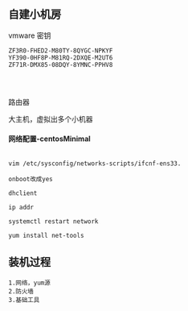 ## 自建小机房





vmware 密钥

```
ZF3R0-FHED2-M80TY-8QYGC-NPKYF
YF390-0HF8P-M81RQ-2DXQE-M2UT6
ZF71R-DMX85-08DQY-8YMNC-PPHV8




```





路由器

大主机，虚拟出多个小机器



#### 网络配置-centosMinimal

```

vim /etc/sysconfig/networks-scripts/ifcnf-ens33.

onboot改成yes

dhclient

ip addr

systemctl restart network

yum install net-tools

```







## 装机过程

```
1.网络，yum源
2.防火墙
3.基础工具
```

